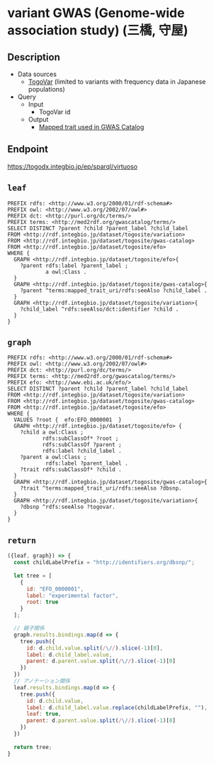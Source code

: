 # variant GWAS (Genome-wide association study) (三橋, 守屋)

## Description

- Data sources
    -  [TogoVar](https://togovar.biosciencedbc.jp/?) (limited to variants with frequency data in Japanese populations)
- Query
    - Input
        - TogoVar id
    - Output
        -  [Mapped trait used in GWAS Catalog](https://www.ebi.ac.uk/gwas/docs/ontology)

## Endpoint

https://togodx.integbio.jp/ep/sparql/virtuoso

## `leaf`
```sparql
PREFIX rdfs: <http://www.w3.org/2000/01/rdf-schema#>
PREFIX owl: <http://www.w3.org/2002/07/owl#>
PREFIX dct: <http://purl.org/dc/terms/>
PREFIX terms: <http://med2rdf.org/gwascatalog/terms/>
SELECT DISTINCT ?parent ?child ?parent_label ?child_label
FROM <http://rdf.integbio.jp/dataset/togosite/variation>
FROM <http://rdf.integbio.jp/dataset/togosite/gwas-catalog>
FROM <http://rdf.integbio.jp/dataset/togosite/efo>
WHERE {
  GRAPH <http://rdf.integbio.jp/dataset/togosite/efo>{
    ?parent rdfs:label ?parent_label ;
            a owl:Class .
  }
  GRAPH <http://rdf.integbio.jp/dataset/togosite/gwas-catalog>{
    ?parent ^terms:mapped_trait_uri/rdfs:seeAlso ?child_label .
  }
  GRAPH <http://rdf.integbio.jp/dataset/togosite/variation>{
    ?child_label ^rdfs:seeAlso/dct:identifier ?child .
  }
}
```

## `graph`
```sparql
PREFIX rdfs: <http://www.w3.org/2000/01/rdf-schema#>
PREFIX owl: <http://www.w3.org/2002/07/owl#>
PREFIX dct: <http://purl.org/dc/terms/>
PREFIX terms: <http://med2rdf.org/gwascatalog/terms/>
PREFIX efo: <http://www.ebi.ac.uk/efo/>
SELECT DISTINCT ?parent ?child ?parent_label ?child_label
FROM <http://rdf.integbio.jp/dataset/togosite/variation>
FROM <http://rdf.integbio.jp/dataset/togosite/gwas-catalog>
FROM <http://rdf.integbio.jp/dataset/togosite/efo>
WHERE {
  VALUES ?root {  efo:EFO_0000001  } 
  GRAPH <http://rdf.integbio.jp/dataset/togosite/efo> {
    ?child a owl:Class ;
           rdfs:subClassOf* ?root ;
           rdfs:subClassOf ?parent ;
           rdfs:label ?child_label .
    ?parent a owl:Class ;
            rdfs:label ?parent_label .
    ?trait rdfs:subClassOf* ?child .
  }
  GRAPH <http://rdf.integbio.jp/dataset/togosite/gwas-catalog>{
    ?trait ^terms:mapped_trait_uri/rdfs:seeAlso ?dbsnp.
  }
  GRAPH <http://rdf.integbio.jp/dataset/togosite/variation>{
    ?dbsnp ^rdfs:seeAlso ?togovar.
  }
}
```

## `return`
```javascript
({leaf, graph}) => {
  const childLabelPrefix = "http://identifiers.org/dbsnp/";
  
  let tree = [
    {
      id: "EFO_0000001",
      label: "experimental factor",
      root: true
    }
  ];

  // 親子関係
  graph.results.bindings.map(d => {
    tree.push({
      id: d.child.value.split(/\//).slice(-1)[0],
      label: d.child_label.value,
      parent: d.parent.value.split(/\//).slice(-1)[0]
    })
  })
  // アノテーション関係
  leaf.results.bindings.map(d => {
    tree.push({
      id: d.child.value,
      label: d.child_label.value.replace(childLabelPrefix, ""),
      leaf: true,
      parent: d.parent.value.split(/\//).slice(-1)[0]
    })
  })
  
  return tree;	
}
```